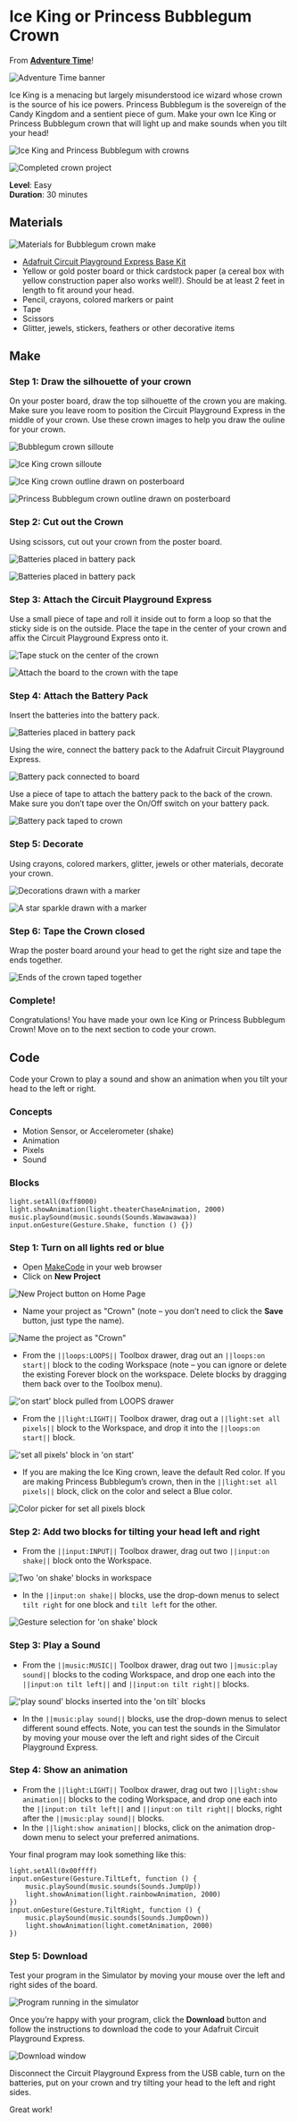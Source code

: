 # Ice King or Princess Bubblegum Crown

From **[Adventure Time](https://www.cartoonnetwork.com/video/adventure-time/)**!

![Adventure Time banner](/static/cp/projects/cartoon-network/crown/adventure-time.png)

Ice King is a menacing but largely misunderstood ice wizard whose crown is the source of his ice powers. Princess Bubblegum is the sovereign of the Candy Kingdom and a sentient piece of gum. Make your own Ice King or Princess Bubblegum crown that will light up and make sounds when you tilt your head!

![Ice King and Princess Bubblegum with crowns](/static/cp/projects/cartoon-network/crown/ice-king-princess-bubblegum.png)

![Completed crown project](/static/cp/projects/cartoon-network/crown/crown-project.gif)


**Level**: Easy<br/>
**Duration**: 30 minutes

## Materials

![Materials for Bubblegum crown make](/static/cp/projects/cartoon-network/crown/materials.jpg)

* [Adafruit Circuit Playground Express Base Kit](https://www.adafruit.com/product/3517)
* Yellow or gold poster board or thick cardstock paper (a cereal box with yellow construction paper also works well!). Should be at least 2 feet in length to fit around your head.
* Pencil, crayons, colored markers or paint
* Tape
* Scissors
* Glitter, jewels, stickers, feathers or other decorative items

## Make

### Step 1: Draw the silhouette of your crown

On your poster board, draw the top silhouette of the crown you are making. Make sure you leave room to position the Circuit Playground Express in the middle of your crown. Use these crown images to help you draw the ouline for your crown.

![Bubblegum crown silloute](/static/cp/projects/cartoon-network/crown/bubblegum-crown.jpg)

![Ice King crown silloute](/static/cp/projects/cartoon-network/crown/ice-king-crown.png)

![Ice King crown outline drawn on posterboard](/static/cp/projects/cartoon-network/crown/make1.jpg)

![Princess Bubblegum crown outline drawn on posterboard](/static/cp/projects/cartoon-network/crown/make2.jpg)

### Step 2: Cut out the Crown

Using scissors, cut out your crown from the poster board.

![Batteries placed in battery pack](/static/cp/projects/cartoon-network/crown/make3.jpg)

![Batteries placed in battery pack](/static/cp/projects/cartoon-network/crown/make4.jpg)

### Step 3: Attach the Circuit Playground Express

Use a small piece of tape and roll it inside out to form a loop so that the sticky side is on the outside. 
Place the tape in the center of your crown and affix the Circuit Playground Express onto it.

![Tape stuck on the center of the crown](/static/cp/projects/cartoon-network/crown/make5.jpg)

![Attach the board to the crown with the tape](/static/cp/projects/cartoon-network/crown/make6.jpg)

### Step 4: Attach the Battery Pack

Insert the batteries into the battery pack.

![Batteries placed in battery pack](/static/cp/projects/cartoon-network/crown/make7.jpg)

Using the wire, connect the battery pack to the Adafruit Circuit Playground Express.

![Battery pack connected to board](/static/cp/projects/cartoon-network/crown/make8.jpg)

Use a piece of tape to attach the battery pack to the back of the crown. Make sure you don’t tape over the On/Off switch on your battery pack.

![Battery pack taped to crown](/static/cp/projects/cartoon-network/crown/make9.jpg)

### Step 5: Decorate

Using crayons, colored markers, glitter, jewels or other materials, decorate your crown.

![Decorations drawn with a marker](/static/cp/projects/cartoon-network/crown/make10.jpg)

![A star sparkle drawn with a marker](/static/cp/projects/cartoon-network/crown/make11.jpg)

### Step 6: Tape the Crown closed

Wrap the poster board around your head to get the right size and tape the ends together.

![Ends of the crown taped together](/static/cp/projects/cartoon-network/crown/make12.jpg)

### Complete!

Congratulations! You have made your own Ice King or Princess Bubblegum Crown! Move on to the next section to code your crown.

## Code

Code your Crown to play a sound and show an animation when you tilt your head to the left or right.

### Concepts

* Motion Sensor, or Accelerometer (shake)
* Animation
* Pixels
* Sound

### Blocks

```cards
light.setAll(0xff8000)
light.showAnimation(light.theaterChaseAnimation, 2000)
music.playSound(music.sounds(Sounds.Wawawawaa))
input.onGesture(Gesture.Shake, function () {}) 
```

### Step 1: Turn on all lights red or blue

* Open [MakeCode](@homeurl@) in your web browser
* Click on **New Project**

![New Project button on Home Page](/static/cp/projects/cartoon-network/crown/new-project.png)

* Name your project as "Crown" (note – you don’t need to click the **Save** button, just type the name).

![Name the project as "Crown"](/static/cp/projects/cartoon-network/crown/project-name.png)

* From the ``||loops:LOOPS||`` Toolbox drawer, drag out an ``||loops:on start||`` block to the coding Workspace (note – you can ignore or delete the existing Forever block on the workspace. Delete blocks by dragging them back over to the Toolbox menu).

!['on start' block pulled from LOOPS drawer](/static/cp/projects/cartoon-network/crown/code1.png)

* From the ``||light:LIGHT||`` Toolbox drawer, drag out a ``||light:set all pixels||`` block to the Workspace, and drop it into the ``||loops:on start||`` block.

!['set all pixels' block in 'on start'](/static/cp/projects/cartoon-network/crown/code2.png)

* If you are making the Ice King crown, leave the default Red color. If you are making Princess Bubblegum’s crown, then in the ``||light:set all pixels||`` block, click on the color and select a Blue color.

![Color picker for `set all pixels` block](/static/cp/projects/cartoon-network/crown/code3.png)

### Step 2: Add two blocks for tilting your head left and right

* From the ``||input:INPUT||`` Toolbox drawer, drag out two ``||input:on shake||`` block onto the Workspace.

![Two 'on shake' blocks in workspace](/static/cp/projects/cartoon-network/crown/code4.png)

* In the ``||input:on shake||`` blocks, use the drop-down menus to select ``tilt right`` for one block and ``tilt left`` for the other.

![Gesture selection for 'on shake' block](/static/cp/projects/cartoon-network/crown/code5.png)

### Step 3: Play a Sound

* From the ``||music:MUSIC||`` Toolbox drawer, drag out two ``||music:play sound||`` blocks to the coding Workspace, and drop one each into the ``||input:on tilt left||`` and ``||input:on tilt right||`` blocks.

!['play sound' blocks inserted into the 'on tilt` blocks](/static/cp/projects/cartoon-network/crown/code6.png)

* In the ``||music:play sound||`` blocks, use the drop-down menus to select different sound effects. Note, you can test the sounds in the Simulator by moving your mouse over the left and right sides of the Circuit Playground Express.

### Step 4: Show an animation

* From the ``||light:LIGHT||`` Toolbox drawer, drag out two ``||light:show animation||`` blocks to the coding Workspace, and drop one each into the ``||input:on tilt left||`` and ``||input:on tilt right||`` blocks, right after the ``||music:play sound||`` blocks.
* In the ``||light:show animation||`` blocks, click on the animation drop-down menu to select your preferred animations.

Your final program may look something like this:

```blocks
light.setAll(0x00ffff)
input.onGesture(Gesture.TiltLeft, function () {
    music.playSound(music.sounds(Sounds.JumpUp))
    light.showAnimation(light.rainbowAnimation, 2000)
})
input.onGesture(Gesture.TiltRight, function () {
    music.playSound(music.sounds(Sounds.JumpDown))
    light.showAnimation(light.cometAnimation, 2000)
})
```

### Step 5: Download

Test your program in the Simulator by moving your mouse over the left and right sides of the board.

![Program running in the simulator](/static/cp/projects/cartoon-network/crown/simulator.gif)

Once you’re happy with your program, click the **Download** button and follow the instructions to download the code to your Adafruit Circuit Playground Express.

![Download window](/static/cp/projects/cartoon-network/crown/download.png)

Disconnect the Circuit Playground Express from the USB cable, turn on the batteries, put on your crown and try tilting your head to the left and right sides.

Great work!
